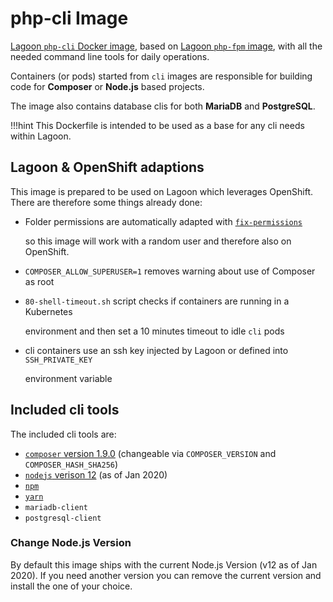 # php-cli Image

[Lagoon `php-cli` Docker image](https://github.com/amazeeio/lagoon/blob/master/images/php/cli/Dockerfile), based on [Lagoon `php-fpm` image](php-fpm.md), with all the needed command line tools for daily operations.

Containers \(or pods\) started from `cli` images are responsible for building code for **Composer** or **Node.js** based projects.

The image also contains database clis for both **MariaDB** and **PostgreSQL**.

!!!hint This Dockerfile is intended to be used as a base for any cli needs within Lagoon.

## Lagoon & OpenShift adaptions

This image is prepared to be used on Lagoon which leverages OpenShift. There are therefore some things already done:

* Folder permissions are automatically adapted with [`fix-permissions`](https://github.com/sclorg/s2i-base-container/blob/master/core/root/usr/bin/fix-permissions)

  so this image will work with a random user and therefore also on OpenShift.

* `COMPOSER_ALLOW_SUPERUSER=1` removes warning about use of Composer as root
* `80-shell-timeout.sh` script checks if containers are running in a Kubernetes

  environment and then set a 10 minutes timeout to idle `cli` pods

* cli containers use an ssh key injected by Lagoon or defined into `SSH_PRIVATE_KEY`

  environment variable

## Included cli tools

The included cli tools are:

* [`composer` version 1.9.0](https://getcomposer.org/) \(changeable via `COMPOSER_VERSION` and `COMPOSER_HASH_SHA256`\)
* [`nodejs` verison 12](https://nodejs.org/en/) \(as of Jan 2020\)
* [`npm`](https://www.npmjs.com/)
* [`yarn`](https://yarnpkg.com/lang/en/)
* `mariadb-client`
* `postgresql-client`

### Change Node.js Version

By default this image ships with the current Node.js Version \(v12 as of Jan 2020\). If you need another version you can remove the current version and install the one of your choice.

